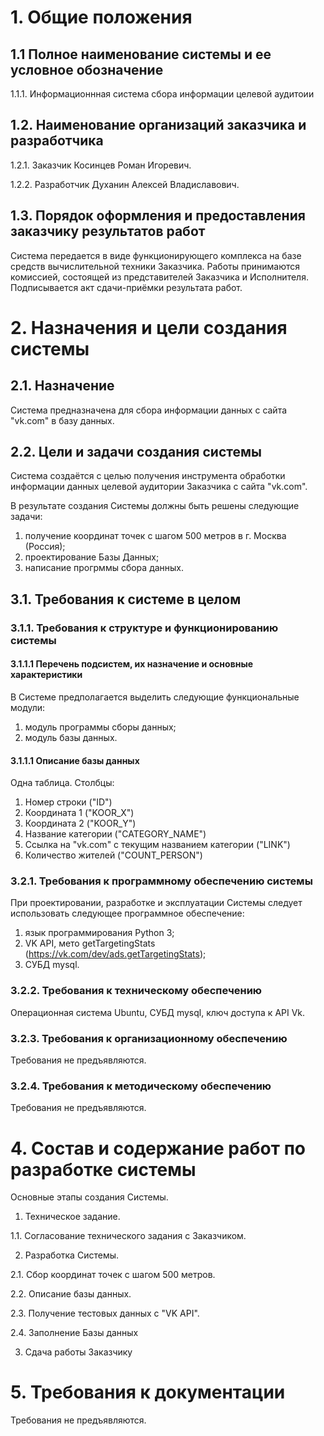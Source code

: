 # 1. Общие положения

## 1.1 Полное наименование системы и ее условное обозначение

1.1.1. Информационнная система сбора информации целевой аудитоии

## 1.2. Наименование организаций заказчика и разработчика

1.2.1. Заказчик Косинцев Роман Игоревич.

1.2.2. Разработчик Духанин Алексей Владиславович.

## 1.3. Порядок оформления и предоставления заказчику результатов работ

Система передается в виде функционирующего комплекса на базе средств вычислительной техники Заказчика. Работы принимаются комиссией, состоящей из представителей Заказчика и Исполнителя. Подписывается акт сдачи-приёмки результата работ.

# 2. Назначения и цели создания системы
## 2.1.  Назначение

Система предназначена для сбора информации данных с сайта "vk.com" в базу данных.

## 2.2. Цели и задачи создания системы

Система создаётся с целью получения инструмента обработки информации данных целевой аудитории Заказчика с сайта "vk.com".

В результате создания Системы должны быть решены следующие задачи:


1. получение координат точек с шагом 500 метров в г. Москва (Россия);
2. проектирование Базы Данных;
3. написание прогрммы сбора данных.



## 3.1. Требования к системе в целом

### 3.1.1. Требования к структуре и функционированию системы

#### 3.1.1.1 Перечень подсистем, их назначение и основные характеристики

В Системе предполагается выделить следующие функциональные модули:
1. модуль программы сборы данных;
2. модуль базы данных.

#### 3.1.1.1 Описание базы данных

Одна таблица. Столбцы:
1) Номер строки ("ID")
2) Координата 1 ("KOOR_X")
3) Координата 2 ("KOOR_Y")
4) Название категории ("CATEGORY_NAME")
5) Ссылка на "vk.com" с текущим названием категории ("LINK")
6) Количество жителей ("COUNT_PERSON")

### 3.2.1. Требования к программному обеспечению системы

При проектировании, разработке и эксплуатации Системы следует использовать следующее программное обеспечение:
1. язык программирования Python 3;
2. VK API, мето getTargetingStats (https://vk.com/dev/ads.getTargetingStats);
3. СУБД mysql.

### 3.2.2. Требования к техническому обеспечению

Операционная система Ubuntu, СУБД mysql, ключ доступа к API Vk. 

### 3.2.3. Требования к организационному обеспечению

Требования не предъявляются.

### 3.2.4. Требования к методическому обеспечению

Требования не предъявляются.

# 4. Состав и содержание работ по разработке системы

Основные этапы создания Системы.

1. Техническое задание.

1.1. Согласование технического задания с Заказчиком.

2. Разработка Системы.

2.1. Сбор координат точек с шагом 500 метров.

2.2. Описание базы данных.

2.3. Получение тестовых данных с "VK API".

2.4. Заполнение Базы данных

3. Сдача работы Заказчику


# 5. Требования к документации

Требования не предъявляются.


